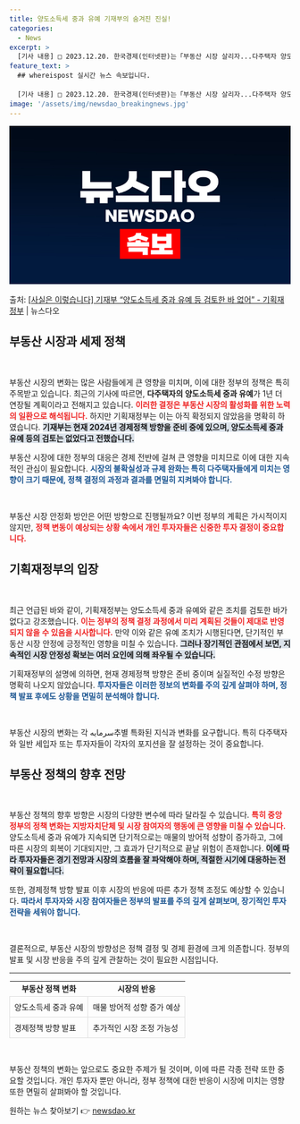 ```yaml
---
title: 양도소득세 중과 유예 기재부의 숨겨진 진실!
categories:
  - News
excerpt: >
  [기사 내용] □ 2023.12.20. 한국경제(인터넷판)는「부동산 시장 살리자...다주택자 양도세 중과 유…
feature_text: >
  ## whereispost 실시간 뉴스 속보입니다.

  [기사 내용] □ 2023.12.20. 한국경제(인터넷판)는「부동산 시장 살리자...다주택자 양도세 중과 유…
image: '/assets/img/newsdao_breakingnews.jpg'
---
```


![뉴스다오 속보](/assets/img/newsdao_breakingnews.jpg)

<p>출처: <a href="https://newsdao.kr/2859" rel="dofollow">[사실은 이렇습니다] 기재부 “양도소득세 중과 유예 등 검토한 바 없어” - 기획재정부</a> | 뉴스다오</p>

<h2 data-ke-size="size26">부동산 시장과 세제 정책</h2>

<p data-ke-size="size16">&nbsp;</p>

부동산 시장의 변화는 많은 사람들에게 큰 영향을 미치며, 이에 대한 정부의 정책은 특히 주목받고 있습니다. 최근의 기사에 따르면, **다주택자의 양도소득세 중과 유예**가 1년 더 연장될 계획이라고 전해지고 있습니다. <b><span style="color: #ee2323;">이러한 결정은 부동산 시장의 활성화를 위한 노력의 일환으로 해석됩니다.</span></b> 하지만 기획재정부는 이는 아직 확정되지 않았음을 명확히 하였습니다. <b><span style="background-color: #21538527;">기재부는 현재 2024년 경제정책 방향을 준비 중에 있으며, 양도소득세 중과 유예 등의 검토는 없었다고 전했습니다.</span></b> 

부동산 시장에 대한 정부의 대응은 경제 전반에 걸쳐 큰 영향을 미치므로 이에 대한 지속적인 관심이 필요합니다. <b><span style="color: #1a5490;">시장의 불확실성과 규제 완화는 특히 다주택자들에게 미치는 영향이 크기 때문에, 정책 결정의 과정과 결과를 면밀히 지켜봐야 합니다.</span></b>

<p data-ke-size="size16">&nbsp;</p>

부동산 시장 안정화 방안은 어떤 방향으로 진행될까요? 이번 정부의 계획은 가시적이지 않지만, <b><span style="color: #ee2323;">정책 변동이 예상되는 상황 속에서 개인 투자자들은 신중한 투자 결정이 중요합니다.</span></b> 

<h2 data-ke-size="size26">기획재정부의 입장</h2>

<p data-ke-size="size16">&nbsp;</p>

최근 언급된 바와 같이, 기획재정부는 양도소득세 중과 유예와 같은 조치를 검토한 바가 없다고 강조했습니다. <b><span style="color: #ee2323;">이는 정부의 정책 결정 과정에서 미리 계획된 것들이 제대로 반영되지 않을 수 있음을 시사합니다.</span></b> 만약 이와 같은 유예 조치가 시행된다면, 단기적인 부동산 시장 안정에 긍정적인 영향을 미칠 수 있습니다. <b><span style="background-color: #21538527;">그러나 장기적인 관점에서 보면, 지속적인 시장 안정성 확보는 여러 요인에 의해 좌우될 수 있습니다.</span></b>

기획재정부의 설명에 의하면, 현재 경제정책 방향은 준비 중이며 실질적인 수정 방향은 명확히 나오지 않았습니다. <b><span style="color: #1a5490;">투자자들은 이러한 정보의 변화를 주의 깊게 살펴야 하며, 정책 발표 후에도 상황을 면밀히 분석해야 합니다.</span></b>

<p data-ke-size="size16">&nbsp;</p>

부동산 시장의 변화는 각 سرمایه추별 특화된 지식과 변화를 요구합니다. 특히 다주택자와 일반 세입자 또는 투자자들이 각자의 포지션을 잘 설정하는 것이 중요합니다. 

<h2 data-ke-size="size26">부동산 정책의 향후 전망</h2>

<p data-ke-size="size16">&nbsp;</p>

부동산 정책의 향후 방향은 시장의 다양한 변수에 따라 달라질 수 있습니다. <b><span style="color: #ee2323;">특히 중앙 정부의 정책 변화는 지방자치단체 및 시장 참여자의 행동에 큰 영향을 미칠 수 있습니다.</span></b> 양도소득세 중과 유예가 지속되면 단기적으로는 매물의 방어적 성향이 증가하고, 그에 따른 시장의 회복이 기대되지만, 그 효과가 단기적으로 끝날 위험이 존재합니다. <b><span style="background-color: #21538527;">이에 따라 투자자들은 경기 전망과 시장의 흐름을 잘 파악해야 하며, 적절한 시기에 대응하는 전략이 필요합니다.</span></b> 

또한, 경제정책 방향 발표 이후 시장의 반응에 따른 추가 정책 조정도 예상할 수 있습니다. <b><span style="color: #1a5490;">따라서 투자자와 시장 참여자들은 정부의 발표를 주의 깊게 살펴보며, 장기적인 투자 전략을 세워야 합니다.</span></b>

<p data-ke-size="size16">&nbsp;</p>

결론적으로, 부동산 시장의 방향성은 정책 결정 및 경제 환경에 크게 의존합니다. 정부의 발표 및 시장 반응을 주의 깊게 관찰하는 것이 필요한 시점입니다. 

<hr>

<table style="width: 100%; border-collapse: collapse;">
  <tr>
    <td style="text-align: center; height: 17px;"><b>부동산 정책 변화</b></td>
    <td style="text-align: center; height: 17px;"><b>시장의 반응</b></td>
  </tr>
  <tr>
    <td style="border: 1px solid #ddd; padding: 8px;">양도소득세 중과 유예</td>
    <td style="border: 1px solid #ddd; padding: 8px;">매물 방어적 성향 증가 예상</td>
  </tr>
  <tr>
    <td style="border: 1px solid #ddd; padding: 8px;">경제정책 방향 발표</td>
    <td style="border: 1px solid #ddd; padding: 8px;">추가적인 시장 조정 가능성</td>
  </tr>
</table>

<p data-ke-size="size16">&nbsp;</p>

부동산 정책의 변화는 앞으로도 중요한 주제가 될 것이며, 이에 따른 각종 전략 또한 중요할 것입니다. 개인 투자자 뿐만 아니라, 정부 정책에 대한 반응이 시장에 미치는 영향 또한 면밀히 살펴봐야 할 것입니다. 

원하는 뉴스 찾아보기 👉 <a href="https://newsdao.kr" rel="dofollow">newsdao.kr</a>



